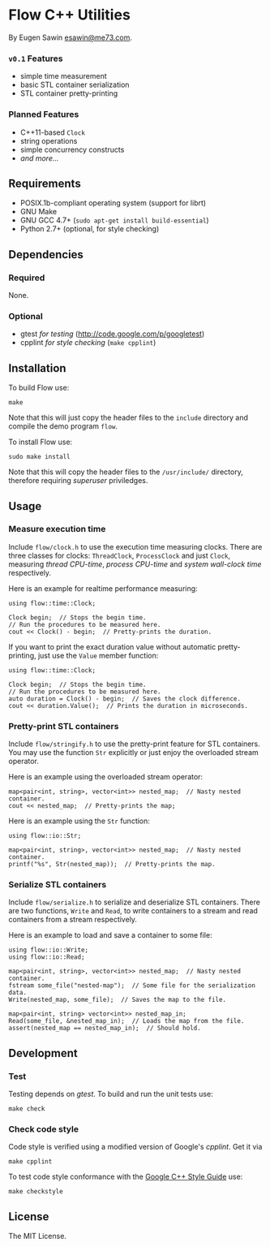 # Flow C++ Utilities
By Eugen Sawin <esawin@me73.com>.

### `v0.1` Features
* simple time measurement
* basic STL container serialization
* STL container pretty-printing 

### Planned Features
* C++11-based `Clock`
* string operations
* simple concurrency constructs
* *and more...*

## Requirements
* POSIX.1b-compliant operating system (support for librt)
* GNU Make
* GNU GCC 4.7+ (`sudo apt-get install build-essential`)
* Python 2.7+ (optional, for style checking)

## Dependencies
### Required
None.

### Optional
* gtest *for testing* (<http://code.google.com/p/googletest>)
* cpplint *for style checking* (`make cpplint`)

## Installation
To build Flow use:

    make

Note that this will just copy the header files to the `include` directory and 
compile the demo program `flow`. 

To install Flow use:

    sudo make install

Note that this will copy the header files to the `/usr/include/` directory,
therefore requiring *superuser* priviledges.

## Usage
### Measure execution time
Include `flow/clock.h` to use the execution time measuring clocks. There
are three classes for clocks: `ThreadClock`, `ProcessClock` and just `Clock`,
measuring *thread CPU-time*, *process CPU-time* and *system wall-clock time*
respectively.

Here is an example for realtime performance measuring:

    using flow::time::Clock;

    Clock begin;  // Stops the begin time.
    // Run the procedures to be measured here.
    cout << Clock() - begin;  // Pretty-prints the duration.

If you want to print the exact duration value without automatic pretty-printing,
just use the `Value` member function:

    using flow::time::Clock;

    Clock begin;  // Stops the begin time.
    // Run the procedures to be measured here.
    auto duration = Clock() - begin;  // Saves the clock difference.
    cout << duration.Value();  // Prints the duration in microseconds.

### Pretty-print STL containers 
Include `flow/stringify.h` to use the pretty-print feature for STL containers.
You may use the function `Str` explicitly or just enjoy the overloaded stream
operator.

Here is an example using the overloaded stream operator:

    map<pair<int, string>, vector<int>> nested_map;  // Nasty nested container.
    cout << nested_map;  // Pretty-prints the map;

Here is an example using the `Str` function:

    using flow::io::Str;

    map<pair<int, string>, vector<int>> nested_map;  // Nasty nested container.
    printf("%s", Str(nested_map));  // Pretty-prints the map.

### Serialize STL containers
Include `flow/serialize.h` to serialize and deserialize STL containers. There
are two functions, `Write` and `Read`, to write containers to a stream and
read containers from a stream respectively.

Here is an example to load and save a container to some file:

    using flow::io::Write;
    using flow::io::Read;
  
    map<pair<int, string>, vector<int>> nested_map;  // Nasty nested container.
    fstream some_file("nested-map");  // Some file for the serialization data.
    Write(nested_map, some_file);  // Saves the map to the file.

    map<pair<int, string> vector<int>> nested_map_in;
    Read(some_file, &nested_map_in);  // Loads the map from the file.
    assert(nested_map == nested_map_in);  // Should hold.

## Development
### Test
Testing depends on *gtest*. To build and run the unit tests use:

    make check

### Check code style
Code style is verified using a modified version of Google's *cpplint*. Get it
via

    make cpplint

To test code style conformance with the [Google C++ Style Guide](http://google-styleguide.googlecode.com/svn/trunk/cppguide.xml) use:

    make checkstyle

## License
The MIT License.
